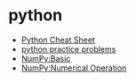 # python
- [Python Cheat Sheet](https://github.com/iampramodyadav/python/blob/main/Python-CheatSheet.md)
- [python practice problems](https://github.com/iampramodyadav/python/blob/main/daily_practice_problem.ipynb)
- [NumPy:Basic](https://github.com/iampramodyadav/python/blob/main/NumPy-basic.md)
- [NumPy:Numerical Operation](https://github.com/iampramodyadav/python/blob/main/NumPy-numerical-operation-on-array.md)
